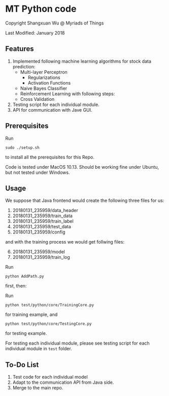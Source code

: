# MT Python code 
Copyright Shangxuan Wu @ Myriads of Things

Last Modified: January 2018


## Features
1. Implemented following machine learning algorithms for stock data prediction:
    - Multi-layer Perceptron
        - Regularizations
        - Activation Functions
    - Naive Bayes Classifier
    - Reinforcement Learning
    with following steps:
    - Cross Validation
2. Testing script for each individual module.
3. API for communication with Jave GUI.

## Prerequisites
Run
```
sudo ./setup.sh
```
to install all the prerequisites for this Repo.


Code is tested under MacOS 10.13. Should be working fine under Ubuntu, but not tested under Windows.

## Usage
We suppose that Java frontend would create the following three files for us:
1. 20180131_235959/data_header
2. 20180131_235959/train_data
3. 20180131_235959/train_label
4. 20180131_235959/test_data
5. 20180131_235959/config

and with the training process we would get follwing files:

6. 20180131_235959/model
7. 20180131_235959/train_log

Run
```
python AddPath.py
```
first, then:

Run 
```
python test/python/core/TrainingCore.py
```
for training example, and
```
python test/python/core/TestingCore.py
```
for testing example.


For testing each individual module, please see testing script for each individual module in `test` folder.


## To-Do List
1. Test code for each individual model
2. Adapt to the communication API from Java side.
3. Merge to the main repo.